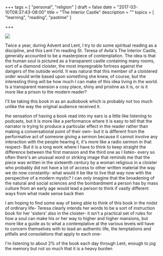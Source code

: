 +++
tags = [
  "personal",
  "religion"
]
draft = false
date = "2017-03-10T08:37:43-08:00"
title = "The Interior Castle"
description = ""
topics = [
  "learning",
  "reading",
  "pastime"
]

+++

[<img src=http://christianaudio.com/media/catalog/product/cache/1/image/1050x1050/170ec19af00183b5e0368529fc2daa2f/9/7/9781596444799.jpg />](http://christianaudio.com/interior-castle-teresa-of-avila-audiobook-download)

Twice a year, during Advent and Lent, I try to do some spiritual reading as a discipline, and this Lent I'm reading St. Teresa of Avila's The Interior Castle, generally accounted to be a masterpiece of contemplation. The idea is that the human soul is pictured as a transparent castle containing many rooms, sort of a diamond cloister, the most impregnable fortress against the dangers of the outside world. It was natural that this member of a cloistered order would write based upon something she knew, of course, but the interesting thing will be how much I can make of this idea living in the world. Is a transparent mansion a cosy place, shiny and pristine as it is, or is it more like a prison to the modern reader?

I'll be taking this book in as an audiobook which is probably not too much unlike the way the original audience received it.

the sensation of having a book read into my ears is a little like listening to podcasts, but it is more like a performance where it is easy to tell that the narrator is trying to produce a particular effect in the reader rather than making a conversational point of their own- but it is different from the performative act of someone giving a sermon because it cannot involve any interaction with the people hearing it, it's more like a radio sermon in that respect- But it is a long work where I have to think to keep straight the difference between the first mansion and the third one as I listen- every so often there's an unusual word or striking image that reminds me that the piece was written in the sixteenth century by a woman religious in a cloister who probably did not have a lot of access to other written material the way we do now constantly- what would it be like to live that way now with the perspective of a modern mystic? I can only imagine that the broadening of the natural and social sciences and the bombardment a person has by mass culture from an early age would lead a person to think if vastly different ways from what made sense back then

I am hoping to find some way of being able to think of this book in the midst of ordinary life- Teresa clearly intends her words to be a sort of instruction book for her 'sisters' also in the cloister- it isn't a practical set of rules for how a soul can make his or her way to higher and higher mansions, but more like a guide as to what a contemplative at the various levels will have to concern themselves with to lead an authentic life, the temptations and pitfalls and consolations that apply to each one-

I'm listening to about 2% of the book each day through Lent, enough to jog the memory but not so much that it is a heavy burden
